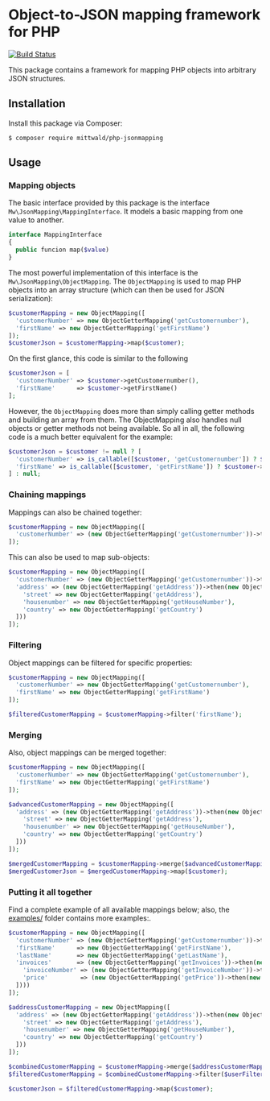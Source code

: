 # Object-to-JSON mapping framework for PHP

[![Build Status](https://travis-ci.org/mittwald/php-jsonmapping.svg?branch=master)](https://travis-ci.org/mittwald/php-jsonmapping)

This package contains a framework for mapping PHP objects into arbitrary JSON
structures.

## Installation

Install this package via Composer:

    $ composer require mittwald/php-jsonmapping

## Usage

### Mapping objects

The basic interface provided by this package is the interface
`Mw\JsonMapping\MappingInterface`. It models a basic mapping from one value to
another.

```php
interface MappingInterface
{
  public funcion map($value)
}
```

The most powerful implementation of this interface is the
`Mw\JsonMapping\ObjectMapping`. The `ObjectMapping` is used to map PHP objects
into an array structure (which can then be used for JSON serialization):

```php
$customerMapping = new ObjectMapping([
  'customerNumber' => new ObjectGetterMapping('getCustomernumber'),
  'firstName' => new ObjectGetterMapping('getFirstName')
]);
$customerJson = $customerMapping->map($customer);
```

On the first glance, this code is similar to the following

```php
$customerJson = [
  'customerNumber' => $customer->getCustomernumber(),
  'firstName'      => $customer->getFirstName()
];
```

However, the `ObjectMapping` does more than simply calling getter methods and
building an array from them. The ObjectMapping also handles null objects or
getter methods not being available. So all in all, the following code is a much
better equivalent for the example:

```php
$customerJson = $customer != null ? [
  'customerNumber' => is_callable([$customer, 'getCustomernumber']) ? $customer->getCustomernumber() : null,
  'firstName' => is_callable([$customer, 'getFirstName']) ? $customer->getFirstName() : null,
] : null;
```

### Chaining mappings

Mappings can also be chained together:

```php
$customerMapping = new ObjectMapping([
  'customerNumber' => (new ObjectGetterMapping('getCustomernumber'))->then(new IntegerMapping()),
]);
```

This can also be used to map sub-objects:

```php
$customerMapping = new ObjectMapping([
  'customerNumber' => (new ObjectGetterMapping('getCustomernumber'))->then(new IntegerMapping()),
  'address' => (new ObjectGetterMapping('getAddress'))->then(new ObjectMapping([
    'street' => new ObjectGetterMapping('getAddress'),
    'housenumber' => new ObjectGetterMapping('getHouseNumber'),
    'country' => new ObjectGetterMapping('getCountry')
  ]))
]);
```

### Filtering

Object mappings can be filtered for specific properties:

```php
$customerMapping = new ObjectMapping([
  'customerNumber' => new ObjectGetterMapping('getCustomernumber'),
  'firstName' => new ObjectGetterMapping('getFirstName')
]);

$filteredCustomerMapping = $customerMapping->filter('firstName');
```

### Merging

Also, object mappings can be merged together:

```php
$customerMapping = new ObjectMapping([
  'customerNumber' => new ObjectGetterMapping('getCustomernumber'),
  'firstName' => new ObjectGetterMapping('getFirstName')
]);

$advancedCustomerMapping = new ObjectMapping([
  'address' => (new ObjectGetterMapping('getAddress'))->then(new ObjectMapping([
    'street' => new ObjectGetterMapping('getAddress'),
    'housenumber' => new ObjectGetterMapping('getHouseNumber'),
    'country' => new ObjectGetterMapping('getCountry')
  ]))
]);

$mergedCustomerMapping = $customerMapping->merge($advancedCustomerMapping);
$mergedCustomerJson = $mergedCustomerMapping->map($customer);
```

### Putting it all together

Find a complete example of all available mappings below; also, the
[examples/](examples/) folder contains more examples:.

```php
$customerMapping = new ObjectMapping([
  'customerNumber' => (new ObjectGetterMapping('getCustomernumber'))->then(new IntegerMapping),
  'firstName'      => new ObjectGetterMapping('getFirstName'),
  'lastName'       => new ObjectGetterMapping('getLastName'),
  'invoices'       => (new ObjectGetterMapping('getInvoices'))->then(new ListMapping(new ObjectMapping([
    'invoiceNumber' => (new ObjectGetterMapping('getInvoiceNumber'))->then(new IntegerMapping),
    'price'         => (new ObjectGetterMapping('getPrice'))->then(new FloatMapping)
  ])))
]);

$addressCustomerMapping = new ObjectMapping([
  'address' => (new ObjectGetterMapping('getAddress'))->then(new ObjectMapping([
    'street' => new ObjectGetterMapping('getAddress'),
    'housenumber' => new ObjectGetterMapping('getHouseNumber'),
    'country' => new ObjectGetterMapping('getCountry')
  ]))
]);

$combinedCustomerMapping = $customerMapping->merge($addressCustomerMapping);
$filteredCustomerMapping = $combinedCustomerMapping->filter($userFilter);

$customerJson = $filteredCustomerMapping->map($customer);
```
